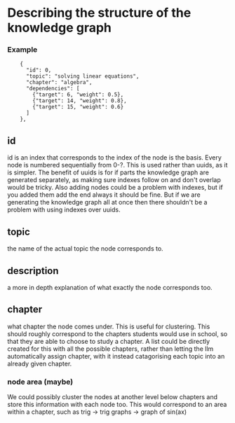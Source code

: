 # Describing the structure of the knowledge graph

### Example
```
    {
      "id": 0,
      "topic": "solving linear equations",
      "chapter": "algebra",
      "dependencies": [
        {"target": 6, "weight": 0.5},
        {"target": 14, "weight": 0.8},
        {"target": 15, "weight": 0.6}
      ]
    },
```
## id
id is an index that corresponds to the index of the node is the basis. Every node is numbered sequentially from 0-?.
This is used rather than uuids, as it is simpler. The benefit of uuids is for if parts the knowledge graph are generated separately, as making sure indexes follow on and don't overlap would be tricky. Also adding nodes could be a problem with indexes, but if you added them add the end always it should be fine. But if we are generating the knowledge graph all at once then there shouldn't be a problem with using indexes over uuids.

## topic
the name of the actual topic the node corresponds to. 

## description
a more in depth explanation of what exactly the node corresponds too. 

## chapter
what chapter the node comes under. 
This is useful for clustering. This should roughly correspond to the chapters students would use in school, so that they are able to choose to study a chapter. A list could be directly created for this with all the possible chapters, rather than letting the llm automatically assign chapter, with it instead catagorising each topic into an already given chapter.

### node area (maybe)
We could possibly cluster the nodes at another level below chapters and store this information with each node too. This would correspond to an area within a chapter, such as trig -> trig graphs -> graph of sin(ax)

## 